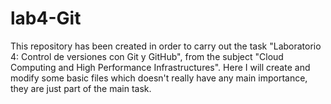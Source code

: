 # lab4-Git
This repository has been created in order to carry out the task "Laboratorio 4: Control de versiones con Git y GitHub", from the subject "Cloud Computing and High Performance Infrastructures".
Here I will create and modify some basic files which doesn't really have any main importance, they are just part of the main task. 
